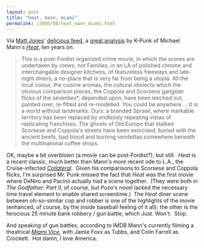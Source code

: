 ```yaml
---
layout: post
title: "heat, mann, miami"
permalink: /2005/08/heat_mann_miami.html
---
```


<p>Via <a href="http://www.blackbeltjones.com/work/">Matt Jones</a>' <a href="http://del.icio.us/blackbeltjones#2005-08-26">delicious feed</a>, a <a href="http://k-punk.abstractdynamics.org/archives/006244.html">great analysis</a> by K-Punk of Michael Mann's <a href="http://us.imdb.com/title/tt0113277/"><em>Heat</em></a>, ten years on.</p><blockquote><p>This is a post-Fordist organized crime movie, in which the scores are
undertaken by crews, not Families, in an LA of polished chrome and
interchangable designer kitchens, of featureless freeways and
late-night diners, a no-place that is very far from being a utopia. All
the local colour, the cuisine aromas, the cultural idiolects which the
obvious comparison pieces, the Coppola and Scorsese gangster flicks of
the seventies*, depended upon, have been leeched out, painted over,
re-fitted and re-modelled. You could be anywhere ... It is a world
without landmarks. Ours: a branded Sprawl, where markable territory has
been replaced by endlessly repeating vistas of replicating franchises.
The ghosts of Old Europe that stalked Scorsese and Coppola's streets
have been exorcised, buried with the ancient beefs, bad blood and
burning vendettas somewhere beneath the multinational coffee shops.</p></blockquote><p>OK, maybe a bit overblown (a movie can be post-Fordist?), but still.&nbsp; <em>Heat</em> is a recent classic, much better than Mann's more recent ode to L.A., the Cruise-infected <a href="http://us.imdb.com/title/tt0369339/"><em>Collateral</em></a>.&nbsp; Given his comparisons to Scorsese and Coppola flicks, I'm surprised Mr. Punk missed the fact that <em>Heat</em> was the first movie where DeNiro and Pacino actually had a scene together.&nbsp; (They were both in <em>The Godfather: Part II</em>, of course, but Puzo's novel lacked the necessary time travel element to enable shared screentime.)&nbsp; The <em>Heat</em> diner scene between oh-so-similar cop and robber is one of the highlights of the movie (enhanced, of course, by the inside baseball feeling of it all); the other is the ferocious 25 minute bank robbery / gun battle, which Just. Won't.&nbsp; Stop.</p>

<p>And speaking of gun battles, according to IMDB Mann's currently filming a theatrical <a href="http://us.imdb.com/title/tt0430357/"><em>Miami Vice</em></a>, with Jamie Foxx as Tubbs, and Colin Farrell as Crockett.&nbsp; Hot damn, I love America.</p>


